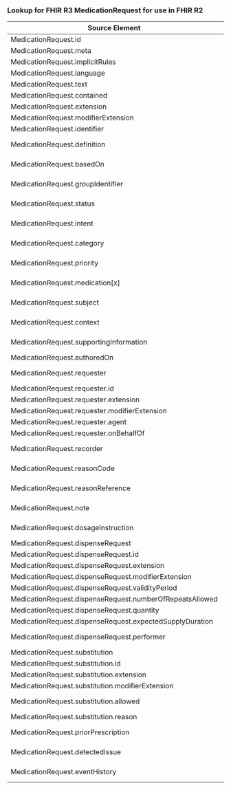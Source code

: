 ### Lookup for FHIR R3 MedicationRequest for use in FHIR R2

| Source Element | Usage | Target |
| -------------- | ----- | ------ |
| MedicationRequest.id | UseElementRenamed | MedicationOrder.id |
| MedicationRequest.meta | UseElementRenamed | MedicationOrder.meta |
| MedicationRequest.implicitRules | UseElementRenamed | MedicationOrder.implicitRules |
| MedicationRequest.language | UseElementRenamed | MedicationOrder.language |
| MedicationRequest.text | UseElementRenamed | MedicationOrder.text |
| MedicationRequest.contained | UseElementRenamed | MedicationOrder.contained |
| MedicationRequest.extension | UseElementRenamed | MedicationOrder.extension |
| MedicationRequest.modifierExtension | UseElementRenamed | MedicationOrder.modifierExtension |
| MedicationRequest.identifier | UseElementRenamed | MedicationOrder.identifier |
| MedicationRequest.definition | UseExtension | http://hl7.org/fhir/3.0/StructureDefinition/extension-MedicationRequest.definition |
| MedicationRequest.basedOn | UseExtension | http://hl7.org/fhir/3.0/StructureDefinition/extension-MedicationRequest.basedOn |
| MedicationRequest.groupIdentifier | UseExtension | http://hl7.org/fhir/3.0/StructureDefinition/extension-MedicationRequest.groupIdentifier |
| MedicationRequest.status | UseExtension | http://hl7.org/fhir/3.0/StructureDefinition/extension-MedicationRequest.status |
| MedicationRequest.intent | UseExtension | http://hl7.org/fhir/3.0/StructureDefinition/extension-MedicationRequest.intent |
| MedicationRequest.category | UseExtension | http://hl7.org/fhir/3.0/StructureDefinition/extension-MedicationRequest.category |
| MedicationRequest.priority | UseExtension | http://hl7.org/fhir/3.0/StructureDefinition/extension-MedicationRequest.priority |
| MedicationRequest.medication[x] | UseExtension | http://hl7.org/fhir/3.0/StructureDefinition/extension-MedicationRequest.medication |
| MedicationRequest.subject | UseExtension | http://hl7.org/fhir/3.0/StructureDefinition/extension-MedicationRequest.subject |
| MedicationRequest.context | UseExtension | http://hl7.org/fhir/3.0/StructureDefinition/extension-MedicationRequest.context |
| MedicationRequest.supportingInformation | UseExtension | http://hl7.org/fhir/3.0/StructureDefinition/extension-MedicationRequest.supportingInformation |
| MedicationRequest.authoredOn | UseElementRenamed | MedicationOrder.dateWritten |
| MedicationRequest.requester | UseExtension | http://hl7.org/fhir/3.0/StructureDefinition/extension-MedicationRequest.requester |
| MedicationRequest.requester.id | UseExtensionFromAncestor | - |
| MedicationRequest.requester.extension | UseExtensionFromAncestor | - |
| MedicationRequest.requester.modifierExtension | UseExtensionFromAncestor | - |
| MedicationRequest.requester.agent | UseExtensionFromAncestor | - |
| MedicationRequest.requester.onBehalfOf | UseExtensionFromAncestor | - |
| MedicationRequest.recorder | UseExtension | http://hl7.org/fhir/3.0/StructureDefinition/extension-MedicationRequest.recorder |
| MedicationRequest.reasonCode | UseExtension | http://hl7.org/fhir/3.0/StructureDefinition/extension-MedicationRequest.reasonCode |
| MedicationRequest.reasonReference | UseExtension | http://hl7.org/fhir/3.0/StructureDefinition/extension-MedicationRequest.reasonReference |
| MedicationRequest.note | UseExtension | http://hl7.org/fhir/3.0/StructureDefinition/extension-MedicationRequest.note |
| MedicationRequest.dosageInstruction | UseExtension | http://hl7.org/fhir/3.0/StructureDefinition/extension-MedicationRequest.dosageInstruction |
| MedicationRequest.dispenseRequest | UseElementRenamed | MedicationOrder.dispenseRequest |
| MedicationRequest.dispenseRequest.id | UseElementRenamed | MedicationOrder.dispenseRequest.id |
| MedicationRequest.dispenseRequest.extension | UseElementRenamed | MedicationOrder.dispenseRequest.extension |
| MedicationRequest.dispenseRequest.modifierExtension | UseElementRenamed | MedicationOrder.dispenseRequest.modifierExtension |
| MedicationRequest.dispenseRequest.validityPeriod | UseElementRenamed | MedicationOrder.dispenseRequest.validityPeriod |
| MedicationRequest.dispenseRequest.numberOfRepeatsAllowed | UseElementRenamed | MedicationOrder.dispenseRequest.numberOfRepeatsAllowed |
| MedicationRequest.dispenseRequest.quantity | UseElementRenamed | MedicationOrder.dispenseRequest.quantity |
| MedicationRequest.dispenseRequest.expectedSupplyDuration | UseElementRenamed | MedicationOrder.dispenseRequest.expectedSupplyDuration |
| MedicationRequest.dispenseRequest.performer | UseExtension | http://hl7.org/fhir/3.0/StructureDefinition/extension-MedicationRequest.dispenseRequest.performer |
| MedicationRequest.substitution | UseElementRenamed | MedicationOrder.substitution |
| MedicationRequest.substitution.id | UseElementRenamed | MedicationOrder.substitution.id |
| MedicationRequest.substitution.extension | UseElementRenamed | MedicationOrder.substitution.extension |
| MedicationRequest.substitution.modifierExtension | UseElementRenamed | MedicationOrder.substitution.modifierExtension |
| MedicationRequest.substitution.allowed | UseExtension | http://hl7.org/fhir/3.0/StructureDefinition/extension-MedicationRequest.substitution.allowed |
| MedicationRequest.substitution.reason | UseElementRenamed | MedicationOrder.substitution.reason |
| MedicationRequest.priorPrescription | UseExtension | http://hl7.org/fhir/3.0/StructureDefinition/extension-MedicationRequest.priorPrescription |
| MedicationRequest.detectedIssue | UseExtension | http://hl7.org/fhir/3.0/StructureDefinition/extension-MedicationRequest.detectedIssue |
| MedicationRequest.eventHistory | UseExtension | http://hl7.org/fhir/3.0/StructureDefinition/extension-MedicationRequest.eventHistory |
